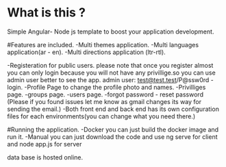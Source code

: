 # What is this ?
Simple Angular- Node js template to boost your application development.

#Features are included.
-Multi themes application.
-Multi languages application(ar - en).
-Multi directions application (ltr-rtl).

-Registeration for public users.
please note that once you register almost you can only login because you will not have any privillige.so you can use admin user better to see the app.
admin user: test@test.test/P@ssw0rd
-login.
-Profile Page to change the profile photo and names.
-Privilliges page.
-groups page.
-users page.
-forgot password - reset password (Please if you found issues let me know as gmail changes its way for sending the email.)
-Both front end and back end has its own configuration files for each environments(you can change what you need there.)

#Running the application.
-Docker
you can just build the docker image and run it.
-Manual
you can just download the code and use ng serve for client and node app.js for server

data base is hosted online.
